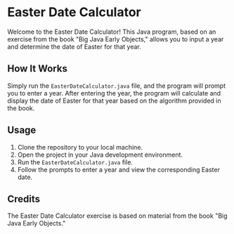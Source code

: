 # Easter Date Calculator

Welcome to the Easter Date Calculator! This Java program, based on an exercise from the book "Big Java Early Objects," allows you to input a year and determine the date of Easter for that year.

## How It Works

Simply run the `EasterDateCalculator.java` file, and the program will prompt you to enter a year. After entering the year, the program will calculate and display the date of Easter for that year based on the algorithm provided in the book.

## Usage

1. Clone the repository to your local machine.
2. Open the project in your Java development environment.
3. Run the `EasterDateCalculator.java` file.
4. Follow the prompts to enter a year and view the corresponding Easter date.

## Credits

The Easter Date Calculator exercise is based on material from the book "Big Java Early Objects."
